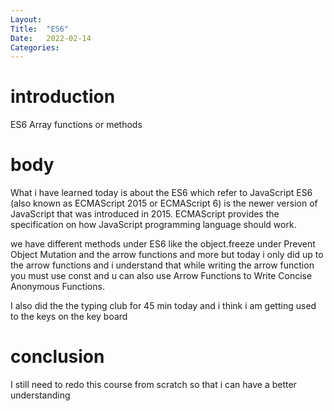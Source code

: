 ```yaml
---
Layout:
Title:	"ES6"
Date:	2022-02-14
Categories:
---
```

# introduction
ES6 Array functions or methods



# body
What i have learned today is about the ES6 which refer to 
JavaScript ES6 (also known as ECMAScript 2015 or ECMAScript 6) is the newer version of JavaScript that was introduced in 2015.
ECMAScript provides the specification on how JavaScript programming language should work.

we have different methods under ES6 like the object.freeze under Prevent Object Mutation and the arrow functions
and more but today i only did up to the arrow functions and i understand that while writing the arrow function you must use const and u can also
use Arrow Functions to Write Concise Anonymous Functions.


I also did the the typing club for 45 min today and i think i am getting used to the keys on the key board

# conclusion
I still need to redo this course from scratch so that i can have a better understanding 